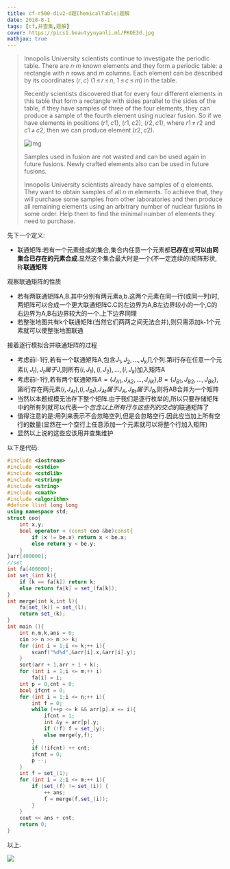 ```yaml
---
title: cf-r500-div2-d题ChemicalTable|题解
date: 2018-8-1
tags: [cf,并查集,题解]
cover: https://pics1.beautyyuyanli.ml/PKOE3d.jpg
mathjax: true
---
```


> Innopolis University scientists continue to investigate the periodic table. There are *n*·*m* known elements and they form a periodic table: a rectangle with *n* rows and *m* columns. Each element can be described by its coordinates (*r*, *c*) (1 ≤ *r* ≤ *n*, 1 ≤ *c* ≤ *m*) in the table.
>
> Recently  scientists discovered that for every four different elements in this  table that form a rectangle with sides parallel to the sides of the  table, if they have samples of three of the four elements, they can  produce a sample of the fourth element using nuclear fusion. So if we  have elements in positions (*r*1, *c*1), (*r*1, *c*2), (*r*2, *c*1), where *r*1 ≠ *r*2 and *c*1 ≠ *c*2, then we can produce element (*r*2, *c*2).
>
> ![img](https://pics1.beautyyuyanli.ml.png) 
>
> Samples  used in fusion are not wasted and can be used again in future fusions.  Newly crafted elements also can be used in future fusions.
>
> Innopolis University scientists already have samples of *q* elements. They want to obtain samples of all *n*·*m*  elements. To achieve that, they will purchase some samples from other  laboratories and then produce all remaining elements using an arbitrary  number of nuclear fusions in some order. Help them to find the minimal  number of elements they need to purchase.

先下一个定义:

* 联通矩阵:若有一个元素组成的集合,集合内任意一个元素都**已存在**或**可以由同集合已存在的元素合成**.显然这个集合最大时是一个(不一定连续的)矩阵形状,称**联通矩阵**

观察联通矩阵的性质

* 若有两联通矩阵A,B.其中分别有两元素a,b.这两个元素在同一行(或同一列)时,两矩阵可以合成一个更大联通矩阵C.C的左边界为A,B左边界较小的一个,C的右边界为A,B右边界较大的一个.上下边界同理
* 若整张地图共有k个联通矩阵(当然它们两两之间无法合并),则只需添加k-1个元素就可以使整张地图联通

接着逐行模拟合并联通矩阵的过程

* 考虑前i-1行,若有一个联通矩阵A,包含$J_1,J_2,...,J_k$几个列.第i行存在任意一个元素$(i,J_t),J_t属于J$,则所有$(i,J_1),(i,J_2),...,(i,J_k)$加入矩阵A
* 考虑前i-1行,若有两个联通矩阵$A=\{J_{A1},J_{A2},...,J_{Ak}\}$,$B=\{J_{B1},J_{B2},...,J_{Bk}\}$,第i行存在两元素$(i,J_{At})$,$(i,J_{Bt})$,$J_{At}属于J_A,J_{Bt}属于J_B$,则将AB合并为一个矩阵
* 当然以本题规模无法存下整个矩阵.由于我们是逐行枚举的,所以只要存储矩阵中的所有列就可以代表一个*包含以上所有行与这些列的交点*的联通矩阵了
* 值得注意的是:用列来表示不会忽略空列,但是会忽略空行.因此应当加上所有空行的数量(显然在一个空行上任意添加一个元素就可以将整个行加入矩阵)
* 显然以上说的这些应该用并查集维护

以下是代码:

```c++
#include <iostream>
#include <cstdio>
#include <cstdlib>
#include <cstring>
#include <string>
#include <cmath>
#include <algorithm>
#define llint long long
using namespace std;
struct coo{
	int x,y;
	bool operator < (const coo &be)const{
		if (x != be.x) return x < be.x;
		else return y < be.y;
	}
}arr[400000];
//set
int fa[400000];
int set_(int k){
	if (k == fa[k]) return k;
	else return fa[k] = set_(fa[k]);
}
int merge(int k,int l){
	fa[set_(k)] = set_(l);
	return set_(k);
}
int main (){
	int n,m,k,ans = 0;
	cin >> n >> m >> k;
	for (int i = 1;i <= k;++ i){
		scanf("%d%d",&arr[i].x,&arr[i].y);
	}
	sort(arr + 1,arr + 1 + k);
	for (int i = 1;i <= m;++ i)
		fa[i] = i;
	int p = 0,cnt = 0;
	bool ifcnt = 0;
	for (int i = 1;i <= n;++ i){
		int f = 0;
		while (++p <= k && arr[p].x == i){
			ifcnt = 1;
			int &y = arr[p].y;
			if (!f) f = set_(y);
			else merge(y,f);
		}
		if (!ifcnt) ++ cnt;
		ifcnt = 0;
		p --;
	}
	int f = set_(1);
	for (int i = 2;i <= m;++ i){
		if (set_(f) != set_(i)) {
			++ ans;
			f = merge(f,set_(i));
		}
	}
	cout << ans + cnt;
	return 0;
}

```

以上.

![](https://pics1.beautyyuyanli.ml/PKOE3d.jpg)
